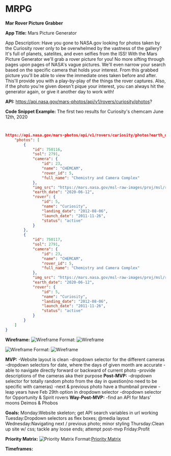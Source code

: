 # MRPG
**Mar Rover Picture Grabber**

**App Title:** Mars Picture Generator

App Description: Have you gone to NASA.gov looking for photos taken by the Curiosity rover only to be overwhelmed by the vastness of the gallery?  It's full of planets, satelites, and even selfies from the ISS!  With the Mars Picture Generator we'll grab a rover picture for you!  No more sifting through pages upon pages of NASA's vague pictures.  We'll even narrow your search based on the specific camera that holds your interest.  From this grabbed picture you'll be able to view the immediate ones taken before and after.  This'll provide you with a play-by-play of the things the rover captures.  Also, if the photo you're given doesn't pique your interest, you can always hit the generator again, or give it another day to work with!

**API:** https://api.nasa.gov/mars-photos/api/v1/rovers/curiosity/photos?

**Code Snippet Example:** The first two results for Curiosity's chemcam June 12th, 2020 

``` JSON


https://api.nasa.gov/mars-photos/api/v1/rovers/curiosity/photos?earth_date=2020-6-12&camera=chemcam&api_key=DEMO_KEY {
    "photos": [
        {
            "id": 750116,
            "sol": 2791,
            "camera": {
                "id": 23,
                "name": "CHEMCAM",
                "rover_id": 5,
                "full_name": "Chemistry and Camera Complex"
            },
            "img_src": "https://mars.nasa.gov/msl-raw-images/proj/msl/redops/ods/surface/sol/02791/opgs/edr/ccam/CR0_645265370EDR_F0801398CCAM03790M_.JPG",
            "earth_date": "2020-06-12",
            "rover": {
                "id": 5,
                "name": "Curiosity",
                "landing_date": "2012-08-06",
                "launch_date": "2011-11-26",
                "status": "active"
            }
        },
        {
            "id": 750117,
            "sol": 2791,
            "camera": {
                "id": 23,
                "name": "CHEMCAM",
                "rover_id": 5,
                "full_name": "Chemistry and Camera Complex"
            },
            "img_src": "https://mars.nasa.gov/msl-raw-images/proj/msl/redops/ods/surface/sol/02791/opgs/edr/ccam/CR0_645264368EDR_F0801398CCAM03790M_.JPG",
            "earth_date": "2020-06-12",
            "rover": {
                "id": 5,
                "name": "Curiosity",
                "landing_date": "2012-08-06",
                "launch_date": "2011-11-26",
                "status": "active"
            }
        }
    ]
}
```
**Wireframe:**
![Wireframe](https://hosting.photobucket.com/images/l66/aabozek/wireframe.png)
Format: ![Wireframe](url)

![Wireframe](https://hosting.photobucket.com/images/l66/aabozek/wireframe_white_background.png)
Format: ![Wireframe](url)

**MVP:** -Website layout is clean
-dropdown selector for the different cameras
-dropdown selectors for date, where the days of given month are accurate
-able to navigate directly forward or backward of current photo
-provide descriptions of the cameras aka their purpose
**Post-MVP:**
-dropdown selector for totally random photo from the day in question(no need to be specific with cameras)
-next & previous photo have a thumbnail preview
-leap years have Feb 29th option in dropdown selector
-dropdown selector for Opportunity & Spirit rovers
**Way-Post-MVP:**
-find an API for Mars' moons Deimos & Phobos

**Goals:**
Monday:Website skeleton; get API search variables in url working
Tuesday:Dropdown selectors as flex boxes; @media layout
Wednesday:Navigating next / previous photo; minor styling
Thursday:Clean up site w/ css; tackle any loose ends; attempt post-mvp
Friday:Profit

**Priority Matrix:**
![Priority Matrix](https://hosting.photobucket.com/images/l66/aabozek/Priority_Matrix.png)
Format:[Priority Matrix](url)

**Timeframes:**
